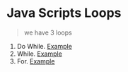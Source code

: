 # Java Scripts Loops 
>we have 3 loops
1. Do While. [Example](./do_whileNwhile.js)
2. While. [Example](./do_whileNwhile.js)
3. For. [Example](./for.js)
